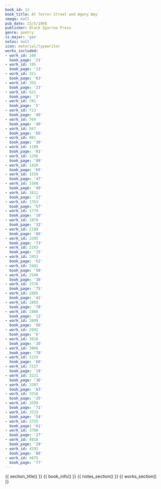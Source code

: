 ```yaml
---
book_id: 11
book_title: At Terror Street and Agony Way
image: null
pub_date: 15/5/1968
publisher: Black Sparrow Press
genre: poetry
is_major: 'yes'
notes: null
icon: material/typewriter
works_included:
- work_id: 168
  book_page: '21'
- work_id: 195
  book_page: '13'
- work_id: 321
  book_page: '63'
- work_id: 355
  book_page: '23'
- work_id: 621
  book_page: '3'
- work_id: 701
  book_page: '5'
- work_id: 723
  book_page: '46'
- work_id: 769
  book_page: '40'
- work_id: 847
  book_page: '66'
- work_id: 861
  book_page: '30'
- work_id: 1109
  book_page: '81'
- work_id: 1256
  book_page: '89'
- work_id: 1416
  book_page: '65'
- work_id: 1559
  book_page: '47'
- work_id: 1588
  book_page: '49'
- work_id: 1611
  book_page: '17'
- work_id: 1763
  book_page: '57'
- work_id: 1779
  book_page: '10'
- work_id: 1879
  book_page: '32'
- work_id: 2199
  book_page: '86'
- work_id: 2205
  book_page: '73'
- work_id: 2283
  book_page: '15'
- work_id: 2453
  book_page: '52'
- work_id: 2481
  book_page: '50'
- work_id: 2549
  book_page: '38'
- work_id: 2578
  book_page: '75'
- work_id: 2685
  book_page: '41'
- work_id: 2803
  book_page: '70'
- work_id: 2860
  book_page: '11'
- work_id: 2899
  book_page: '56'
- work_id: 2992
  book_page: '6'
- work_id: 3010
  book_page: '20'
- work_id: 3066
  book_page: '78'
- work_id: 3129
  book_page: '60'
- work_id: 3157
  book_page: '19'
- work_id: 3221
  book_page: '36'
- work_id: 3307
  book_page: '83'
- work_id: 3318
  book_page: '25'
- work_id: 3599
  book_page: '71'
- work_id: 3723
  book_page: '54'
- work_id: 3755
  book_page: '61'
- work_id: 3780
  book_page: '27'
- work_id: 4018
  book_page: '29'
- work_id: 4192
  book_page: '88'
- work_id: 4875
  book_page: '77'
---
```


{{ section_title() }}
{{ book_info() }}
{{ notes_section() }}
{{ works_section() }}
